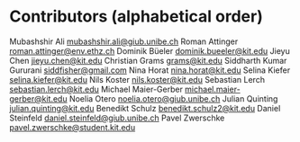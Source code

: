 Contributors (alphabetical order)
==================================

Mubashshir Ali <mubashshir.ali@giub.unibe.ch>
Roman Attinger <roman.attinger@env.ethz.ch>
Dominik Büeler <dominik.bueeler@kit.edu>
Jieyu Chen <jieyu.chen@kit.edu>
Christian Grams <grams@kit.edu>
Siddharth Kumar Gururani <siddfisher@gmail.com>
Nina Horat <nina.horat@kit.edu>
Selina Kiefer <selina.kiefer@kit.edu>
Nils Koster <nils.koster@kit.edu>
Sebastian Lerch <sebastian.lerch@kit.edu>
Michael Maier-Gerber <michael.maier-gerber@kit.edu>
Noelia Otero <noelia.otero@giub.unibe.ch>
Julian Quinting <julian.quinting@kit.edu>
Benedikt Schulz <benedikt.schulz2@kit.edu>
Daniel Steinfeld <daniel.steinfeld@giub.unibe.ch>
Pavel Zwerschke <pavel.zwerschke@student.kit.edu>

